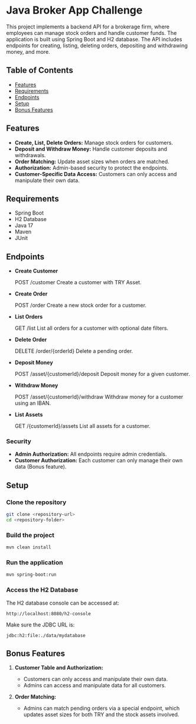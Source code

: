 # Java Broker App Challenge

This project implements a backend API for a brokerage firm, where employees can manage stock orders and handle customer funds. The application is built using Spring Boot and H2 database. 
The API includes endpoints for creating, listing, deleting orders, depositing and withdrawing money, and more.

## Table of Contents

- [Features](#features)
- [Requirements](#requirements)
- [Endpoints](#endpoints)
- [Setup](#setup)
- [Bonus Features](#bonus-features)

## Features
- **Create, List, Delete Orders:** Manage stock orders for customers.
- **Deposit and Withdraw Money:** Handle customer deposits and withdrawals.
- **Order Matching:** Update asset sizes when orders are matched.
- **Authorization:** Admin-based security to protect the endpoints.
- **Customer-Specific Data Access:** Customers can only access and manipulate their own data.


## Requirements
  - Spring Boot
  - H2 Database
  - Java 17
  - Maven
  - JUnit

## Endpoints
  - **Create Customer**

      POST /customer
      Create a customer with TRY Asset.
    
  - **Create Order**

      POST /order
      Create a new stock order for a customer.
  
  - **List Orders**

      GET /list
      List all orders for a customer with optional date filters.

  - **Delete Order**

      DELETE /order/{orderId}
      Delete a pending order.

  - **Deposit Money**

      POST /asset/{customerId}/deposit
      Deposit money for a given customer.

  - **Withdraw Money**

      POST /asset/{customerId}/withdraw
      Withdraw money for a customer using an IBAN.

  - **List Assets**

      GET /{customerId}/assets
      List all assets for a customer.

### Security
- **Admin Authorization:** All endpoints require admin credentials.
- **Customer Authorization:** Each customer can only manage their own data (Bonus feature).
  

## Setup

  ### Clone the repository
  ```bash
  git clone <repository-url>
  cd <repository-folder>
  ```
  
  ### Build the project
  ```bash
  mvn clean install
  ```
  
  ### Run the application
  ```bash
  mvn spring-boot:run
  ```
  
  ### Access the H2 Database
  The H2 database console can be accessed at:
  ```
  http://localhost:8080/h2-console
  ```
  Make sure the JDBC URL is:
  ```
  jdbc:h2:file:./data/mydatabase
  ```
## Bonus Features

1. **Customer Table and Authorization:**
   - Customers can only access and manipulate their own data. 
   - Admins can access and manipulate data for all customers.
   
2. **Order Matching:**
   - Admins can match pending orders via a special endpoint, which updates asset sizes for both TRY and the stock assets involved.

        
